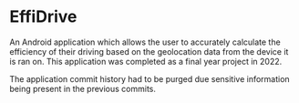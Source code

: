 # EffiDrive

An Android application which allows the user to accurately calculate the efficiency of their driving
based on the geolocation data from the device it is ran on. This application was completed as a 
final year project in 2022.

The application commit history had to be purged due sensitive information being present in the previous commits.
